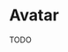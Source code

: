 # Avatar

TODO

<Playground />

<Usage />

<Api />

<Examples />

<Example value="default" />

<Example value="text" />

<Example value="image" />

<Example value="icon" />

<Example value="svg" />

<Example value="shape" />

<Example value="size" />

<Example value="link" />

<Example value="group" />

<Example value="stacked" />

<Example value="hoverable" />
